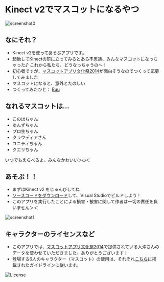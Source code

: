 Kinect v2でマスコットになるやつ
========

![screenshot0](http://mascot-apps-contest-2014.buu0528.com/screenshot0.png)

## なにそれ？
- Kinect v2を使ってあそぶアプリです。
- 起動してKinectの前に立ってみるとあら不思議、みんなマスコットになっちゃった♪ これから私たち、どうなっちゃうの～！
- 初心者ですが、[マスコットアプリ文化祭2014](http://pronama.github.io/mascot-apps-contest/2014/)が面白そうなのでつくって応募してみました
- マスコットになると、意外とたのしい
- つくってみたひと： [Buu](http://twitter.com/buu0528)

## なれるマスコットは…
- このはちゃん
- あんずちゃん
- プロ生ちゃん
- クラウディアさん
- ユニティちゃん
- クエリちゃん

いつでもえらべるよ。みんなかわいい＞ω＜


## あそぶ！！
- まずはKinect v2 をじゅんびしてね
- [ソースコードをダウンロード](https://github.com/buu0528/KinectV2MascotFace/archive/master.zip)して、Visual Studioでビルドしよう！
- このアプリを実行したことによる損害・被害に関して作者は一切の責任を負いません＞＜

![screenshot1](http://mascot-apps-contest-2014.buu0528.com/screenshot1.png)

## キャラクターのライセンスなど
- このアプリでは、[マスコットアプリ文化祭2014](http://pronama.github.io/mascot-apps-contest/2014/)で提供されている大沖さんのデータを使わせていただきました。ありがとうございます！
- 登場する6人のキャラクター（マスコット）の使用は、それぞれ[こちら](http://pronama.github.io/mascot-apps-contest/2014/#characters)に掲載されたガイドラインに従います。

![License](http://mascot-apps-contest-2014.buu0528.com/license.png)
